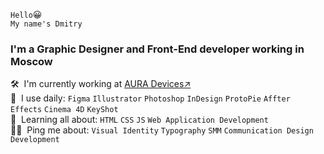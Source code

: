 `Hello`😀<br/>
`My name's Dmitry` 
### I'm a Graphic Designer and Front-End developer working in Moscow
🛠&nbsp;&nbsp;I'm currently working at [AURA Devices↗︎](https://auradevices.io/)<br/>
🔮&nbsp;&nbsp;I use daily: `Figma` `Illustrator` `Photoshop` `InDesign` `ProtoPie` `Affter Effects` `Cinema 4D` `KeyShot`<br/>
💫&nbsp;&nbsp;Learning all about: `HTML` `CSS` `JS` `Web Application Development`<br/>
🙋‍♀️&nbsp;&nbsp;Ping me about: `Visual Identity` `Typography` `SMM` `Communication Design` `Development`
